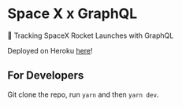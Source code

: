# Space X x GraphQL

🚀 Tracking SpaceX Rocket Launches with GraphQL

Deployed on Heroku [here](https://obscure-forest-61525.herokuapp.com/)!

## For Developers

Git clone the repo, run `yarn` and then `yarn dev`.
